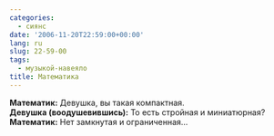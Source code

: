```yaml
---
categories:
  - сиянс
date: '2006-11-20T22:59:00+00:00'
lang: ru
slug: 22-59-00
tags:
  - музыкой-навеяло
title: Математика
---
```




**Математик:** Девушка, вы такая компактная.  
**Девушка (воодушевившись):** То есть стройная и миниатюрная?  
**Математик:** Нет замкнутая и ограниченная...